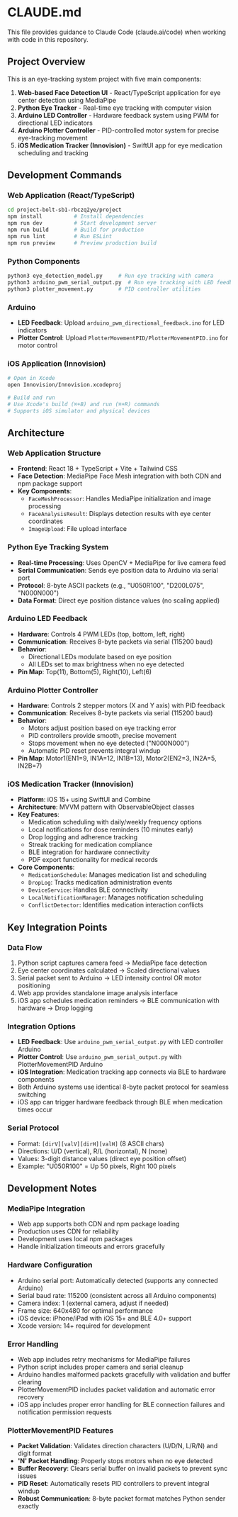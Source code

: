 # CLAUDE.md

This file provides guidance to Claude Code (claude.ai/code) when working with code in this repository.

## Project Overview

This is an eye-tracking system project with five main components:
1. **Web-based Face Detection UI** - React/TypeScript application for eye center detection using MediaPipe
2. **Python Eye Tracker** - Real-time eye tracking with computer vision
3. **Arduino LED Controller** - Hardware feedback system using PWM for directional LED indicators
4. **Arduino Plotter Controller** - PID-controlled motor system for precise eye-tracking movement
5. **iOS Medication Tracker (Innovision)** - SwiftUI app for eye medication scheduling and tracking

## Development Commands

### Web Application (React/TypeScript)
```bash
cd project-bolt-sb1-rbczq2ye/project
npm install          # Install dependencies
npm run dev          # Start development server
npm run build        # Build for production
npm run lint         # Run ESLint
npm run preview      # Preview production build
```

### Python Components
```bash
python3 eye_detection_model.py     # Run eye tracking with camera
python3 arduino_pwm_serial_output.py  # Run eye tracking with LED feedback
python3 plotter_movement.py        # PID controller utilities
```

### Arduino
- **LED Feedback**: Upload `arduino_pwm_directional_feedback.ino` for LED indicators
- **Plotter Control**: Upload `PlotterMovementPID/PlotterMovementPID.ino` for motor control

### iOS Application (Innovision)
```bash
# Open in Xcode
open Innovision/Innovision.xcodeproj

# Build and run
# Use Xcode's build (⌘+B) and run (⌘+R) commands
# Supports iOS simulator and physical devices
```

## Architecture

### Web Application Structure
- **Frontend**: React 18 + TypeScript + Vite + Tailwind CSS
- **Face Detection**: MediaPipe Face Mesh integration with both CDN and npm package support
- **Key Components**:
  - `FaceMeshProcessor`: Handles MediaPipe initialization and image processing
  - `FaceAnalysisResult`: Displays detection results with eye center coordinates
  - `ImageUpload`: File upload interface

### Python Eye Tracking System
- **Real-time Processing**: Uses OpenCV + MediaPipe for live camera feed
- **Serial Communication**: Sends eye position data to Arduino via serial port
- **Protocol**: 8-byte ASCII packets (e.g., "U050R100", "D200L075", "N000N000")
- **Data Format**: Direct eye position distance values (no scaling applied)

### Arduino LED Feedback
- **Hardware**: Controls 4 PWM LEDs (top, bottom, left, right)
- **Communication**: Receives 8-byte packets via serial (115200 baud)
- **Behavior**: 
  - Directional LEDs modulate based on eye position
  - All LEDs set to max brightness when no eye detected
- **Pin Map**: Top(11), Bottom(5), Right(10), Left(6)

### Arduino Plotter Controller
- **Hardware**: Controls 2 stepper motors (X and Y axis) with PID feedback
- **Communication**: Receives 8-byte packets via serial (115200 baud)
- **Behavior**:
  - Motors adjust position based on eye tracking error
  - PID controllers provide smooth, precise movement
  - Stops movement when no eye detected ("N000N000")
  - Automatic PID reset prevents integral windup
- **Pin Map**: Motor1(EN1=9, IN1A=12, IN1B=13), Motor2(EN2=3, IN2A=5, IN2B=7)

### iOS Medication Tracker (Innovision)
- **Platform**: iOS 15+ using SwiftUI and Combine
- **Architecture**: MVVM pattern with ObservableObject classes
- **Key Features**:
  - Medication scheduling with daily/weekly frequency options
  - Local notifications for dose reminders (10 minutes early)
  - Drop logging and adherence tracking
  - Streak tracking for medication compliance
  - BLE integration for hardware connectivity
  - PDF export functionality for medical records
- **Core Components**:
  - `MedicationSchedule`: Manages medication list and scheduling
  - `DropLog`: Tracks medication administration events
  - `DeviceService`: Handles BLE connectivity
  - `LocalNotificationManager`: Manages notification scheduling
  - `ConflictDetector`: Identifies medication interaction conflicts

## Key Integration Points

### Data Flow
1. Python script captures camera feed → MediaPipe face detection
2. Eye center coordinates calculated → Scaled directional values
3. Serial packet sent to Arduino → LED intensity control OR motor positioning
4. Web app provides standalone image analysis interface
5. iOS app schedules medication reminders → BLE communication with hardware → Drop logging

### Integration Options
- **LED Feedback**: Use `arduino_pwm_serial_output.py` with LED controller Arduino
- **Plotter Control**: Use `arduino_pwm_serial_output.py` with PlotterMovementPID Arduino
- **iOS Integration**: Medication tracking app connects via BLE to hardware components
- Both Arduino systems use identical 8-byte packet protocol for seamless switching
- iOS app can trigger hardware feedback through BLE when medication times occur

### Serial Protocol
- Format: `[dirV][valV][dirH][valH]` (8 ASCII chars)
- Directions: U/D (vertical), R/L (horizontal), N (none)
- Values: 3-digit distance values (direct eye position offset)
- Example: "U050R100" = Up 50 pixels, Right 100 pixels

## Development Notes

### MediaPipe Integration
- Web app supports both CDN and npm package loading
- Production uses CDN for reliability
- Development uses local npm packages
- Handle initialization timeouts and errors gracefully

### Hardware Configuration
- Arduino serial port: Automatically detected (supports any connected Arduino)
- Serial baud rate: 115200 (consistent across all Arduino components)
- Camera index: 1 (external camera, adjust if needed)
- Frame size: 640x480 for optimal performance
- iOS device: iPhone/iPad with iOS 15+ and BLE 4.0+ support
- Xcode version: 14+ required for development

### Error Handling
- Web app includes retry mechanisms for MediaPipe failures
- Python script includes proper camera and serial cleanup
- Arduino handles malformed packets gracefully with validation and buffer clearing
- PlotterMovementPID includes packet validation and automatic error recovery
- iOS app includes proper error handling for BLE connection failures and notification permission requests

### PlotterMovementPID Features
- **Packet Validation**: Validates direction characters (U/D/N, L/R/N) and digit format
- **'N' Packet Handling**: Properly stops motors when no eye detected
- **Buffer Recovery**: Clears serial buffer on invalid packets to prevent sync issues
- **PID Reset**: Automatically resets PID controllers to prevent integral windup
- **Robust Communication**: 8-byte packet format matches Python sender exactly